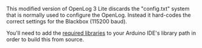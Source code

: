 This modified version of OpenLog 3 Lite discards the "config.txt" system that is normally
used to configure the OpenLog. Instead it hard-codes the correct settings for the Blackbox
(115200 baud).

You'll need to add the [required libraries][] to your Arduino IDE's library path in order to 
build this from source.

[required libraries]: (https://code.google.com/p/beta-lib/downloads/detail?name=SerialLoggerBeta20120108.zip&can=4&q=)